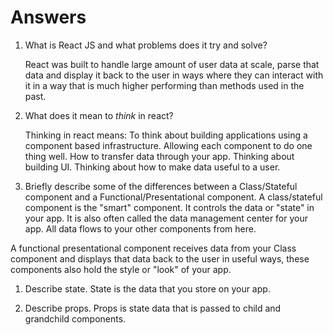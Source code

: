 # Answers

1.  What is React JS and what problems does it try and solve?
   
    React was built to handle large amount of user data at scale, parse that data and display it back to the user in ways where they can interact with it in a way that is much higher performing than methods used in the past.


1.  What does it mean to _think_ in react?

    Thinking in react means:
    To think about building applications using a component based infrastructure.
    Allowing each component to do one thing well. 
    How to transfer data through your app.
    Thinking about building UI.
    Thinking about how to make data useful to a user.


1.  Briefly describe some of the differences between a Class/Stateful component and a Functional/Presentational component.
A class/stateful component is the "smart" component. It controls the data or "state" in your app. It is also often called the data management center for your app. All data flows to your other components from here.

A functional presentational component receives data from your Class component and displays that data back to the user in useful ways, these components also hold the style or "look" of your app.

1.  Describe state.
State is the data that you store on your app.


1.  Describe props.
Props is state data that is passed to child and grandchild components.
